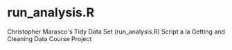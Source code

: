 # run_analysis.R
Christopher Marasco's Tidy Data Set (run_analysis.R) Script a la Getting and Cleaning Data Course Project
